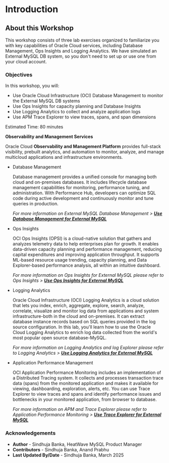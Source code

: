 # Introduction

## About this Workshop

 This workshop consists of three lab exercises organized to familiarize you with key capabilities of Oracle Cloud services, including Database Management, Ops Insights and Logging Analytics. We have simulated an External MySQL DB system, so you don't need to set up or use one from your cloud account.

### Objectives

In this workshop, you will:

* Use Oracle Cloud Infrastructure (OCI) Database Management to monitor the External MySQL DB systems
* Use Ops Insights for capacity planning and Database Insights
* Use Logging Analytics to collect and analyze application logs
* Use APM Trace Explorer to view traces, spans, and span dimensions

Estimated Time: 80 minutes

**Observability and Management Services**

Oracle Cloud **Observability and Management Platform** provides full-stack visibility, prebuilt analytics, and automation to monitor, analyze, and manage multicloud applications and infrastructure environments.

- Database Management

    Database management provides a unified console for managing both cloud and on-premises databases. It includes lifecycle database management capabilities for monitoring, performance tuning, and administration. With Performance Hub, developers can optimize SQL code during active development and continuously monitor and tune queries in production.

    *For more information on External MySQL Database Management > **[Use Database Management for External MySQL](https://docs.oracle.com/en-us/iaas/database-management/doc/database-management-mysql-heatwave.html)***

- Ops Insights

    OCI Ops Insights (OPSI) is a cloud-native solution that gathers and analyzes telemetry data to help enterprises plan for growth. It enables data-driven capacity planning and performance management, reducing capital expenditures and improving application throughput. It supports ML-based resource usage trending, capacity planning, and Data Explorer-based performance analysis, all within an intuitive dashboard.

    *For more information on Ops Insights for External MySQL please refer to Ops Insights > **[Use Ops Insights for External MySQL ](https://docs.oracle.com/en-us/iaas/operations-insights/home.htm)***

- Logging Analytics

    Oracle Cloud Infrastructure (OCI) Logging Analytics is a cloud solution that lets you index, enrich, aggregate, explore, search, analyze, correlate, visualize and monitor log data from applications and system infrastructure-both in the cloud and on-premises. It can extract database instance records based on SQL queries provided in the log source configuration. In this lab, you'll learn how to use the Oracle Cloud Logging Analytics to enrich log data collected from the world's most popular open source database-MySQL.

    *For more information on Logging Analytics and log Explorer please refer to Logging Analytics > **[Use Logging Analytics for External MySQL](https://docs.oracle.com/en-us/iaas/logging-analytics/home.htm)***

- Application Performance Management

    OCI Application Performance Monitoring includes an implementation of a Distributed Tracing system. It collects and processes transaction trace data (spans) from the monitored application and makes it available for viewing, dashboarding, exploration, alerts, etc. You can use Trace Explorer to view traces and spans and identify performance issues and bottlenecks in your monitored application, from browser to database.

    *For more information on APM and Trace Explorer please refer to Application Performance Monitoring > **[Use Trace Explorer for External MySQL](https://docs.oracle.com/en-us/iaas/application-performance-monitoring/doc/use-trace-explorer.html)***

### Acknowledgements

- **Author** - Sindhuja Banka, HeatWave MySQL Product Manager
- **Contributors** - Sindhuja Banka, Anand Prabhu
- **Last Updated By/Date** - Sindhuja Banka, March 2025